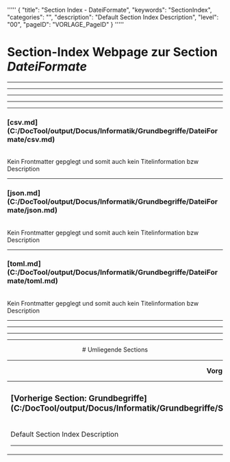 '''''
{
"title": "Section Index - DateiFormate",
"keywords": "SectionIndex",
"categories": "",
"description": "Default Section Index Description",
"level": "00",
"pageID": "VORLAGE_PageID"
}
'''''


<h1>Section-Index Webpage zur Section <i>DateiFormate</i></h1>

<hr><hr><hr><hr><hr>


<h3>[csv.md](C:/DocTool/output/Docus/Informatik/Grundbegriffe/DateiFormate/csv.md)</h3><br>Kein Frontmatter gepglegt und somit auch kein Titelinformation bzw Description<hr>


<h3>[json.md](C:/DocTool/output/Docus/Informatik/Grundbegriffe/DateiFormate/json.md)</h3><br>Kein Frontmatter gepglegt und somit auch kein Titelinformation bzw Description<hr>


<h3>[toml.md](C:/DocTool/output/Docus/Informatik/Grundbegriffe/DateiFormate/toml.md)</h3><br>Kein Frontmatter gepglegt und somit auch kein Titelinformation bzw Description<hr><center><hr><hr><hr> # Umliegende Sections
 </h2><br><table><thead> <tr> <th><center>Vorgelagerte Section</center></th> <th><center>Nachgelagerte Section</center></th></tr></thead><tbody><tr><td><h3>[Vorherige Section: Grundbegriffe](C:/DocTool/output/Docus/Informatik/Grundbegriffe/SectionIndex_DocTooloutputDocusInformatikGrundbegriffe.html)</h3><br>Default Section Index Description<hr></td><td>ListeNachgelagerte Sections</td></tr></tbody></table>
